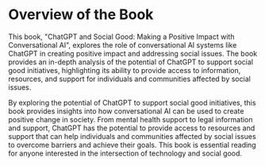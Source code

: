 Overview of the Book
==================================

This book, "ChatGPT and Social Good: Making a Positive Impact with Conversational AI", explores the role of conversational AI systems like ChatGPT in creating positive impact and addressing social issues. The book provides an in-depth analysis of the potential of ChatGPT to support social good initiatives, highlighting its ability to provide access to information, resources, and support for individuals and communities affected by social issues.

By exploring the potential of ChatGPT to support social good initiatives, this book provides insights into how conversational AI can be used to create positive change in society. From mental health support to legal information and support, ChatGPT has the potential to provide access to resources and support that can help individuals and communities affected by social issues to overcome barriers and achieve their goals. This book is essential reading for anyone interested in the intersection of technology and social good.
